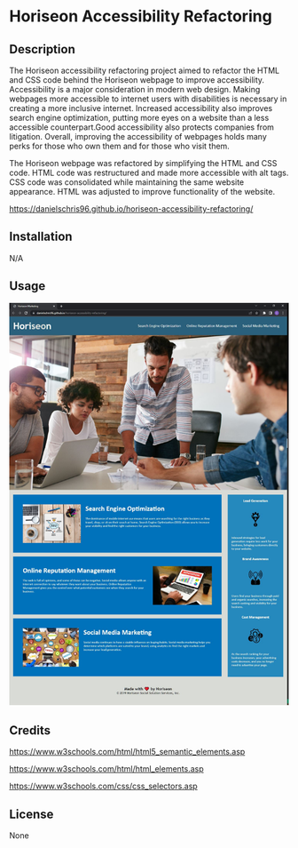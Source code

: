 # Horiseon Accessibility Refactoring

## Description 

The Horiseon accessibility refactoring project aimed to refactor the HTML and CSS code behind the Horiseon webpage to improve accessibility.
Accessibility is a major consideration in modern web design. Making webpages more accessible to internet users with disabilities is necessary in creating a more inclusive internet. Increased accessibility also improves search engine optimization, putting more eyes on a website than a less accessible counterpart.Good accessibility also protects companies from litigation. Overall, improving the accessibility of webpages holds many perks for those who own them and for those who visit them.

The Horiseon webpage was refactored by simplifying the HTML and CSS code. HTML code was restructured and made more accessible with alt tags. CSS code was consolidated while maintaining the same website appearance. HTML was adjusted to improve functionality of the website.

https://danielschris96.github.io/horiseon-accessibility-refactoring/

## Installation

N/A


## Usage 

<img src="assets\images\webpage-screenshot.JPG">

## Credits

https://www.w3schools.com/html/html5_semantic_elements.asp

https://www.w3schools.com/html/html_elements.asp

https://www.w3schools.com/css/css_selectors.asp


## License

None